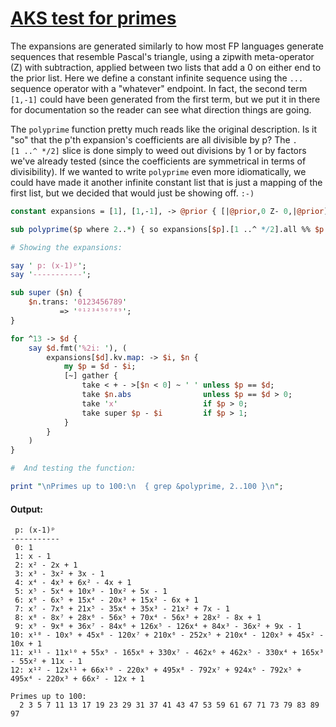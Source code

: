 [1]: https://rosettacode.org/wiki/AKS_test_for_primes

# [AKS test for primes][1]





The expansions are generated similarly to how most FP languages generate sequences that resemble Pascal's triangle, using a zipwith meta-operator (Z) with subtraction, applied between two lists that add a 0 on either end to the prior list.  Here we define a constant infinite sequence using the `...` sequence operator with a "whatever" endpoint.  In fact, the second term `[1,-1]` could have been generated from the first term, but we put it in there for documentation so the reader can see what direction things are going.



The `polyprime` function pretty much reads like the original description.  Is it "so" that the p'th expansion's coefficients are all divisible by p?  The `.[1 ..^ */2]` slice is done simply to weed out divisions by 1 or by factors we've already tested (since the coefficients are symmetrical in terms of divisibility).  If we wanted to write `polyprime` even more idiomatically, we could have made it another infinite constant list that is just a mapping of the first list, but we decided that would just be showing off.  `:-)`

```perl
constant expansions = [1], [1,-1], -> @prior { [|@prior,0 Z- 0,|@prior] } ... *;

sub polyprime($p where 2..*) { so expansions[$p].[1 ..^ */2].all %% $p }

# Showing the expansions:

say ' p: (x-1)ᵖ';
say '-----------';

sub super ($n) {
    $n.trans: '0123456789'
           => '⁰¹²³⁴⁵⁶⁷⁸⁹';
}

for ^13 -> $d {
    say $d.fmt('%2i: '), (
        expansions[$d].kv.map: -> $i, $n {
            my $p = $d - $i;
            [~] gather {
                take < + - >[$n < 0] ~ ' ' unless $p == $d;
                take $n.abs                unless $p == $d > 0;
                take 'x'                   if $p > 0;
                take super $p - $i         if $p > 1;
            }
        }
    )
}

#  And testing the function:

print "\nPrimes up to 100:\n  { grep &polyprime, 2..100 }\n";
```

#### Output:
```
 p: (x-1)ᵖ
-----------
 0: 1
 1: x - 1
 2: x² - 2x + 1
 3: x³ - 3x² + 3x - 1
 4: x⁴ - 4x³ + 6x² - 4x + 1
 5: x⁵ - 5x⁴ + 10x³ - 10x² + 5x - 1
 6: x⁶ - 6x⁵ + 15x⁴ - 20x³ + 15x² - 6x + 1
 7: x⁷ - 7x⁶ + 21x⁵ - 35x⁴ + 35x³ - 21x² + 7x - 1
 8: x⁸ - 8x⁷ + 28x⁶ - 56x⁵ + 70x⁴ - 56x³ + 28x² - 8x + 1
 9: x⁹ - 9x⁸ + 36x⁷ - 84x⁶ + 126x⁵ - 126x⁴ + 84x³ - 36x² + 9x - 1
10: x¹⁰ - 10x⁹ + 45x⁸ - 120x⁷ + 210x⁶ - 252x⁵ + 210x⁴ - 120x³ + 45x² - 10x + 1
11: x¹¹ - 11x¹⁰ + 55x⁹ - 165x⁸ + 330x⁷ - 462x⁶ + 462x⁵ - 330x⁴ + 165x³ - 55x² + 11x - 1
12: x¹² - 12x¹¹ + 66x¹⁰ - 220x⁹ + 495x⁸ - 792x⁷ + 924x⁶ - 792x⁵ + 495x⁴ - 220x³ + 66x² - 12x + 1

Primes up to 100:
  2 3 5 7 11 13 17 19 23 29 31 37 41 43 47 53 59 61 67 71 73 79 83 89 97
```

